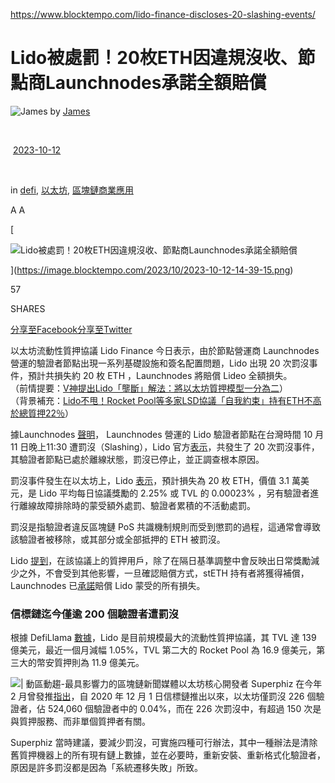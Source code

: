 https://www.blocktempo.com/lido-finance-discloses-20-slashing-events/
# Lido被處罰！20枚ETH因違規沒收、節點商Launchnodes承諾全額賠償

![James](https://image.blocktempo.com/2021/08/s982222_0982y-96x96.png) by [James](https://www.blocktempo.com/author/james_hsu/)

 

 [2023-10-12](https://www.blocktempo.com/lido-finance-discloses-20-slashing-events/)

 

in [defi](https://www.blocktempo.com/category/business/defi/), [以太坊](https://www.blocktempo.com/category/technology/technology-eth/), [區塊鏈商業應用](https://www.blocktempo.com/category/business/)

A A

[

![Lido被處罰！20枚ETH因違規沒收、節點商Launchnodes承諾全額賠償](https://image.blocktempo.com/2023/10/2023-10-12-14-39-15-750x375.png "| 動區動趨-最具影響力的區塊鏈新聞媒體")

](https://image.blocktempo.com/2023/10/2023-10-12-14-39-15.png)

57

SHARES

[分享至Facebook](https://www.facebook.com/sharer.php?u=https%3A%2F%2Fwww.blocktempo.com%2Flido-finance-discloses-20-slashing-events%2F)[分享至Twitter](https://twitter.com/intent/tweet?text=Lido%E8%A2%AB%E8%99%95%E7%BD%B0%EF%BC%8120%E6%9E%9AETH%E5%9B%A0%E9%81%95%E8%A6%8F%E6%B2%92%E6%94%B6%E3%80%81%E7%AF%80%E9%BB%9E%E5%95%86Launchnodes%E6%89%BF%E8%AB%BE%E5%85%A8%E9%A1%8D%E8%B3%A0%E5%84%9F%20via%20%40BlockTempo&url=https%3A%2F%2Fwww.blocktempo.com%2Flido-finance-discloses-20-slashing-events%2F)[](https://telegram.me/share/url?url=https%3A%2F%2Fwww.blocktempo.com%2Flido-finance-discloses-20-slashing-events%2F&text=Lido%E8%A2%AB%E8%99%95%E7%BD%B0%EF%BC%8120%E6%9E%9AETH%E5%9B%A0%E9%81%95%E8%A6%8F%E6%B2%92%E6%94%B6%E3%80%81%E7%AF%80%E9%BB%9E%E5%95%86Launchnodes%E6%89%BF%E8%AB%BE%E5%85%A8%E9%A1%8D%E8%B3%A0%E5%84%9F)[](https://www.blocktempo.com/lido-finance-discloses-20-slashing-events/#)

以太坊流動性質押協議 Lido Finance 今日表示，由於節點營運商 Launchnodes 營運的驗證者節點出現一系列基礎設施和簽名配置問題，Lido 出現 20 次罰沒事件，預計共損失約 20 枚 ETH ，Launchnodes 將賠償 Lideo 全額損失。  
（前情提要：[V神提出Lido「壟斷」解法：將以太坊質押模型一分為二](https://www.blocktempo.com/vitalik-buterin-proposes-two-tier-model-to-address-centralization-challenges-in-ethereum-staking/)）  
（背景補充：[Lido不甩！Rocket Pool等多家LSD協議「自我約束」持有ETH不高於總質押22％](https://www.blocktempo.com/most-ethereum-staking-services-agree-22-limit-of-all-validators/)）

據Launchnodes [聲明](https://twitter.com/launchnodes/status/1712172385292472522)， Launchnodes 營運的 Lido 驗證者節點在台灣時間 10 月 11 日晚上11:30 遭罰沒（Slashing），Lido 官方[表示](https://twitter.com/LidoFinance/status/1712142945783013393)，共發生了 20 次罰沒事件，其驗證者節點已處於離線狀態，罰沒已停止，並正調查根本原因。

罰沒事件發生在以太坊上，Lido [表示](https://twitter.com/LidoFinance/status/1712142948970684899)，預計損失為 20 枚 ETH，價值 3.1 萬美元，是 Lido 平均每日協議獎勵的 2.25% 或 TVL 的 0.00023% ，另有驗證者進行離線故障排除時的蒙受額外處罰、驗證者累積的不活動處罰。

罰沒是指驗證者違反區塊鏈 PoS 共識機制規則而受到懲罰的過程，這通常會導致該驗證者被移除，或其部分或全部抵押的 ETH 被罰沒。

Lido [提到](https://twitter.com/LidoFinance/status/1712142947502731615)，在該協議上的質押用戶，除了在隔日基準調整中會反映出日常獎勵減少之外，不會受到其他影響，一旦確認賠償方式，stETH 持有者將獲得補償， Launchnodes 已[承諾](https://twitter.com/launchnodes/status/1712190660516700350)賠償 Lido 蒙受的所有損失。

### 信標鏈迄今僅逾 200 個驗證者遭罰沒

根據 DefiLlama [數據](https://defillama.com/protocols/Liquid%20Staking)，Lido 是目前規模最大的流動性質押協議，其 TVL 達 139 億美元，最近一個月減幅 1.05%，TVL 第二大的 Rocket Pool 為 16.9 億美元，第三大的幣安質押則為 11.9 億美元。

![](https://image.blocktempo.com/2023/10/2023-10-12-15-19-34.png "| 動區動趨-最具影響力的區塊鏈新聞媒體")以太坊核心開發者 Superphiz 在今年 2 月曾發推[指出](https://twitter.com/superphiz/status/1628403796442329088)，自 2020 年 12 月 1 日信標鏈推出以來，以太坊僅罰沒 226 個驗證者，佔 524,060 個驗證者中的 0.04%，而在 226 次罰沒中，有超過 150 次是與質押服務、而非單個質押者有關。

Superphiz 當時建議，要減少罰沒，可實施四種可行辦法，其中一種辦法是清除舊質押機器上的所有現有鏈上數據，並在必要時，重新安裝、重新格式化驗證者，原因是許多罰沒都是因為「系統遷移失敗」所致。